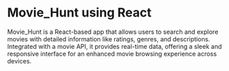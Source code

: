 # Movie_Hunt using React
 Movie_Hunt is a React-based app that allows users to search and explore movies with detailed information like ratings, genres, and descriptions. Integrated with a movie API, it provides real-time data, offering a sleek and responsive interface for an enhanced movie browsing experience across devices.
